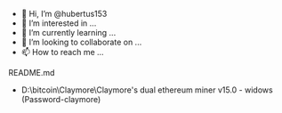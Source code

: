 - 👋 Hi, I’m @hubertus153
- 👀 I’m interested in ...
- 🌱 I’m currently learning ...
- 💞️ I’m looking to collaborate on ...
- 📫 How to reach me ...

<!---
hubertus153/hubertus153 is a ✨ special ✨ repository because its `README.md` (this file) appears on your GitHub profile.
You can click the Preview link to take a look at your changes.
--->README.md 
 - D:\bitcoin\Claymore\Claymore's dual ethereum miner v15.0 - widows (Password-claymore)
 
